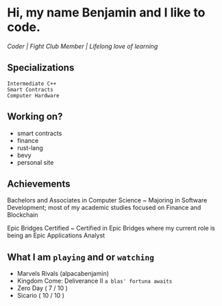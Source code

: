 # Hi, my name Benjamin and I like to code.

<i> Coder | Fight Club Member | Lifelong love of learning </i>

## Specializations

`Intermediate C++` <br/>
`Smart Contracts` <br/>
`Computer Hardware` <br/>

## Working on?

- smart contracts
- finance
- rust-lang
- bevy
- personal site
      
## Achievements

Bachelors and Associates in Computer Science ~ Majoring in Software Development; most of my academic studies focused on Finance and Blockchain <br/>

Epic Bridges Certified ~ Certified in Epic Bridges where my current role is being an Epic Applications Analyst <br/>

## What I am `playing` and or `watching`

- Marvels Rivals (alpacabenjamin)
- Kingdom Come: Deliverance II `a blas' fortuna awaits`
- Zero Day ( 7 / 10 )
- Sicario ( 10 / 10 )




